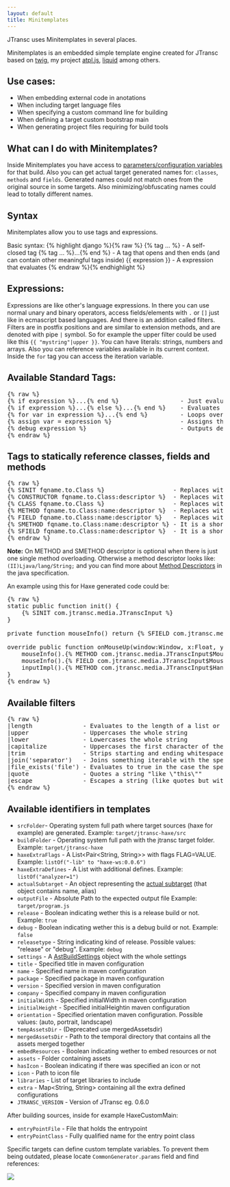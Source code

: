 ```yaml
---
layout: default
title: Minitemplates
---
```


JTransc uses Minitemplates in several places.

Minitemplates is an embedded simple template engine created for JTransc based on [twig](http://twig.sensiolabs.org/documentation), my project [atpl.js](https://github.com/soywiz/atpl.js), [liquid](https://shopify.github.io/liquid/) among others.

## Use cases:
* When embedding external code in anotations
* When including target language files
* When specifying a custom command line for building
* When defining a target custom bootstrap main
* When generating project files requiring for build tools

## What can I do with Minitemplates?

Inside Minitemplates you have access to [parameters/configuration variables](/usage/maven) for that build.
Also you can get actual target generated names for: `classes`, `methods` and `fields`.
Generated names could not match ones from the original source in some targets. Also minimizing/obfuscating names could lead to totally different names.

## Syntax

Minitemplates allow you to use tags and expressions.

Basic syntax:
{% highlight django %}{% raw %}
{% tag ... %}                - A self-closed tag
{% tag ... %}...{% end %}    - A tag that opens and then ends (and can contain other meaningful tags inside)
{{ expression }}             - A expression that evaluates
{% endraw %}{% endhighlight %}

## Expressions:

Expressions are like other's language expressions. In there you can use normal unary and binary operators, access fields/elements with `.` or `[]` just like in ecmascript based languages.
And there is an addition called filters. Filters are in postfix positions and are similar to extension methods, and are denoted with pipe `|` symbol. So for example the upper filter could be used like this `{{ "mystring"|upper }}`.
You can have literals: strings, numbers and arrays.
Also you can reference variables available in its current context. Inside the `for` tag you can access the iteration variable.

## Available Standard Tags:

<pre>{% raw %}
{% if expression %}...{% end %}                 - Just evaluates fragment inside tag in the case expression evaluates as truthful
{% if expression %}...{% else %}...{% end %}    - Evaluates if or else blocks depending on the expression result
{% for var in expression %}...{% end %}         - Loops over an iterable expression and holds each value in the specified var
{% assign var = expression %}                   - Assigns the result of an expression to a variable
{% debug expression %}                          - Outputs debug information
{% endraw %}</pre>

## Tags to statically reference classes, fields and methods

<pre>{% raw %}
{% SINIT fqname.to.Class %}                   - Replaces with a complete statement with a static initializer for a class. You must call this before calling or accessing static methods and fields.
{% CONSTRUCTOR fqname.to.Class:descriptor %}  - Replaces with a class instantiation code for a specific constructor, requires appending brackets later.
{% CLASS fqname.to.Class %}                   - Replaces with the fully qualified name of the class.
{% METHOD fqname.to.Class:name:descriptor %}  - Replaces with the method name.
{% FIELD fqname.to.Class:name:descriptor %}   - Replaces with the field name.
{% SMETHOD fqname.to.Class:name:descriptor %} - It is a shortcut for CLASS + METHOD tags for calling static methods.
{% SFIELD fqname.to.Class:name:descriptor %}  - It is a shortcut for CLASS + FIELD tags for accessing static fields.
{% endraw %}</pre>

**Note:** On METHOD and SMETHOD descriptor is optional when there is just one single method overloading. Otherwise a method descriptor looks like: `(II)Ljava/lang/String;` and you can find more about [Method Descriptors](https://docs.oracle.com/javase/specs/jvms/se7/html/jvms-4.html#jvms-4.3) in the java specification.

An example using this for Haxe generated code could be:

<pre>{% raw %}
static public function init() {
    {% SINIT com.jtransc.media.JTranscInput %}
}

private function mouseInfo() return {% SFIELD com.jtransc.media.JTranscInput:mouseInfo %};

override public function onMouseUp(window:Window, x:Float, y:Float, button:Int):Void {
	mouseInfo().{% METHOD com.jtransc.media.JTranscInput$MouseInfo:setScreenXY %}(Std.int(x), Std.int(y));
	mouseInfo().{% FIELD com.jtransc.media.JTranscInput$MouseInfo:buttons %} &= ~(1 << button);
	inputImpl().{% METHOD com.jtransc.media.JTranscInput$Handler:onMouseUp %}(mouseInfo());
}
{% endraw %}</pre>

## Available filters

<pre>{% raw %}
|length              - Evaluates to the length of a list or string
|upper               - Uppercases the whole string
|lower               - Lowercases the whole string
|capitalize          - Uppercases the first character of the string and lowercases the rest
|trim                - Strips starting and ending whitespace characters
|join('separator')   - Joins something iterable with the specified separator
|file_exists('file') - Evaluates to true in the case the specified file exists
|quote               - Quotes a string "like \"this\""
|escape              - Escapes a string (like quotes but without wrapping within "") like \"this\"
{% endraw %}</pre>

## Available identifiers in templates

* `srcFolder`- Operating system full path where target sources (haxe for example) are generated. Example: `target/jtransc-haxe/src`
* `buildFolder` -  Operating system full path with the jtransc target folder. Example: `target/jtransc-haxe`
* `haxeExtraFlags` - A List<Pair<String, String>> with flags FLAG=VALUE. Example: `listOf("-lib" to "haxe-ws:0.0.6")`
* `haxeExtraDefines` - A List<String> with additional defines. Example: `listOf("analyzer=1")`
* `actualSubtarget` - An object representing the [actual subtarget](https://github.com/jtransc/jtransc/blob/master/jtransc-rt-core/src/com/jtransc/annotation/haxe/HaxeAddSubtarget.java) (that object contains name, alias)
* `outputFile` - Absolute Path to the expected output file Example: `target/program.js`
* `release` - Boolean indicating wether this is a release build or not. Example: `true`
* `debug` - Boolean indicating wether this is a debug build or not. Example: `false`
* `releasetype` - String indicating kind of release. Possible values: "release" or "debug". Example: `debug`
* `settings` - A [AstBuildSettings](https://github.com/jtransc/jtransc/blob/master/jtransc-core/src/com/jtransc/ast/ast.kt) object with the whole settings
* `title` - Specified title in maven configuration
* `name` - Specified name in maven configuration
* `package` - Specified package in maven configuration
* `version` - Specified version in maven configuration
* `company` - Specified company in maven configuration
* `initialWidth` - Specified initialWidth in maven configuration
* `initialHeight` - Specified initialHeightin maven configuration
* `orientation` - Specified orientation maven configuration. Possible values: (auto, portrait, landscape)
* `tempAssetsDir` - (Deprecated use mergedAssetsdir)
* `mergedAssetsDir` - Path to the temporal directory that contains all the assets merged together
* `embedResources` - Boolean indicating wether to embed resources or not
* `assets` - Folder containing assets
* `hasIcon` - Boolean indicating if there was specified an icon or not
* `icon` - Path to icon file
* `libraries` - List of target libraries to include
* `extra` - Map<String, String> containing all the extra defined configurations
* `JTRANSC_VERSION` - Version of JTransc eg. 0.6.0

After building sources, inside for example HaxeCustomMain:
* `entryPointFile` - File that holds the entrypoint
* `entryPointClass` - Fully qualified name for the entry point class

Specific targets can define custom template variables. To prevent them being outdated, please locate `CommonGenerator.params` field and find references:

![](/minitemplates/CommonGenerator_params_references.png)
